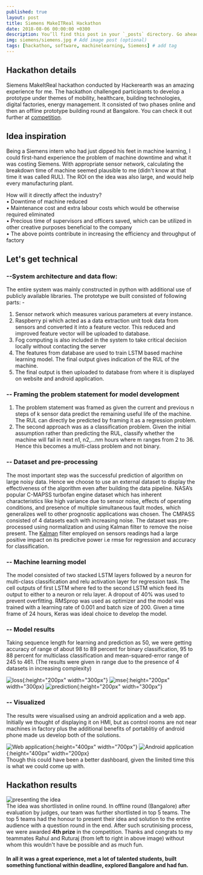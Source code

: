 ```yaml
---
published: true
layout: post
title: Siemens MakeITReal Hackathon
date: 2018-08-06 00:00:00 +0300
description: You’ll find this post in your `_posts` directory. Go ahead and edit it and re-build the site to see your changes. # Add post description (optional)
img: siemens/siemens.jpg # Add image post (optional)
tags: [hackathon, software, machinelearning, Siemens] # add tag
---
```

## Hackathon details
Siemens MakeItReal hackathon conducted by Hackerearth was an amazing experience for me. The hackathon challenged participants to develop a prototype under themes of mobility, healthcare, building technologies, digital factories, energy management. It consisted of two phases online and then an offline prototype building round at Bangalore. You can check it out further at [competition](https://www.hackerearth.com/sprints/makeitreal/).

## Idea inspiration
Being a Siemens intern who had just dipped his feet in machine learning, I could first-hand experience the problem of machine downtime and what it was costing Siemens. With appropriate sensor network, calculating the breakdown time of machine seemed plausible to me (didn't know at that time it was called RUL). The ROI on the idea was also large, and would help every manufacturing plant.

How will it directly affect the industry?<br>
• Downtime of machine reduced
<br>
• Maintenance cost and extra labour costs which would be otherwise required eliminated
<br>
• Precious time of supervisors and officers saved, which can be utilized in other creative purposes beneficial to the company
<br>
• The above points contribute in increasing the efficiency and throughput of factory

## Let's get technical
### --System architecture and data flow:
The entire system was mainly constructed in python with additional use of publicly available libraries. The prototype we built consisted of following parts: -

1. Sensor network which measures various parameters at every instance. 
2. Raspberry pi which acted as a data extraction unit took data from sensors and converted it into a feature vector. This reduced and improved feature vector will be uploaded to database. 
3. Fog computing is also included in the system to take critical decision locally without contacting the server 
4. The features from database are used to train LSTM based machine learning model. The final output gives indication of the RUL of the machine. 
5. The final output is then uploaded to database from where it is displayed on website and android application.

### -- Framing the problem statement for model development
1. The problem statement was framed as given the current and previous n steps of k sensor data predict the remaining useful life of the machine. The RUL can directly be predicted by framing it as a regression problem.
2. The second approach was as a classification problem. Given the initial assumption rather than predicting the RUL, classify whether the machine will fail in next n1, n2,...nm hours where m ranges from 2 to 36. Hence this becomes a multi-class problem and not binary.

### -- Dataset and pre-processing
The most important step was the successful prediction of algorithm on large noisy data. Hence we choose to use an external dataset to display the effectiveness of the algorithm even after building the data pipeline. NASA’s popular C-MAPSS turbofan engine dataset which has inherent characteristics like high variance due to sensor noise, effects of operating conditions, and presence of multiple simultaneous fault modes, which generalizes well to other prognostic applications was chosen. The CMPASS consisted of 4 datasets each with increasing noise. The dataset was pre-processed using normalization and using Kalman filter to remove the noise present. The <u>Kalman</u> filter employed on sensors readings had a large positive impact on its predicitve power i.e rmse for regression and accuracy for classification.

### -- Machine learning model
The model consisted of two stacked LSTM layers followed by a neuron for multi-class classification and relu activation layer for regression task. The cell outputs of first LSTM where fed to the second LSTM which feed its output to either to a neuron or relu layer. A dropout of 40% was used to prevent overfitting. RMSprop was used as optimizer and the model was trained with a learning rate of 0.001 and batch size of 200. Given a time frame of 24 hours, Keras was ideal choice to develop the model. 

### -- Model results
Taking sequence length for learning and prediction as 50, we were getting accuracy of range of about 98 to 89 percent for binary classification, 95 to 88 percent for multiclass classification and mean-squared-error range of 245 to 461. (The results were given in range due to the presence of 4 datasets in increasing complexity)

![loss]({{site.baseurl}}/assets/img/siemens/loss.png){:height="200px" width="300px"}
![mse]({{site.baseurl}}/assets/img/siemens/mse.png){:height="200px" width="300px}
![prediction]({{site.baseurl}}/assets/img/siemens/prediction.png){:height="200px" width="300px"}


### -- Visualized
The results were visualised using an android application and a web app. Initially we thought of displaying it on HMI, but as control rooms are not near machines in factory plus the additional benefits of portablitiy of android phone made us develop both of the solutions.

![Web application]({{site.baseurl}}/assets/img/siemens/web.jpg){:height="400px" width="700px"}
![Android application]({{site.baseurl}}/assets/img/siemens/android.png){:height="400px" width="200px}
<br>
Though this could have been a better dashboard, given the limited time this is what we could come up with.
<br>

## Hackathon results
![presenting the idea]({{site.baseurl}}/assets/img/siemens/present.jpg)
<br>
The idea was shortlisted in online round. In offline round (Bangalore) after evaluation by judges, our team was further shortlisted in top 5 teams. The top 5 teams had the honour to present their idea and solution to the entire audience with a question round in the end. After such scrutinising process, we were awarded <b>4th prize</b> in the competition. Thanks and congrats to my teammates Rahul and Ruturaj (from left to right in above image) without whom this wouldn't have be possible and as much fun.

#### In all it was a great experience, met a lot of talented students, built something functional within deadline, explored Bangalore and had fun.